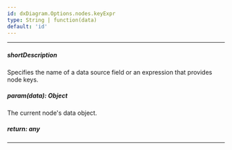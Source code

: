 ```yaml
---
id: dxDiagram.Options.nodes.keyExpr
type: String | function(data)
default: 'id'
---
```

---
##### shortDescription
Specifies the name of a data source field or an expression that provides node keys.

##### param(data): Object
The current node's data object.

##### return: any
<!-- Description goes here -->

---
